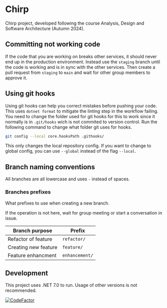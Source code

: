 # Chirp

Chirp project, developed following the course Analysis, Design and Software Architecture (Autumn 2024).

## Committing not working code

If the code that you are working on breaks other services, it should never end up in
the production environment. Instead use the `staging` branch until the code is working
and is in sync with the other services. Then create a pull request from `staging` to `main`
and wait for other group members to approve it.

## Using git hooks

Using git hooks can help you correct mistakes before pushing your code. This uses `dotnet format`
to mitigate the linting step in the workflow failing. You need to change the folder used for git hooks
for this to work since it normally is in `.git/hooks` wich is not commited to version control. Run the
following command to change what folder git uses for hooks.

```bash
git config --local core.hooksPath .githooks/
```

This only changes the local repository config. If you want to change to global config, you can use
`--global` instead of the flag `--local`.

## Branch naming conventions

All branches are all lowercase and uses `-` instead of spaces.

### Branches prefixes

What prefixes to use when creating a new branch.

If the operation is not here, wait for group meeting or start a conversation in issue.

| Branch purpose | Prefix |
|---|---|
| Refactor of feature | `refactor/` |
| Creating new feature | `feature/`|
| Feature enhancment | `enhancement/`|

## Development

This project uses .NET 7.0 to run. Usage of other versions is not recommended.

[![CodeFactor](https://www.codefactor.io/repository/github/itu-bdsa2024-group23/chirp/badge)](https://www.codefactor.io/repository/github/itu-bdsa2024-group23/chirp)
